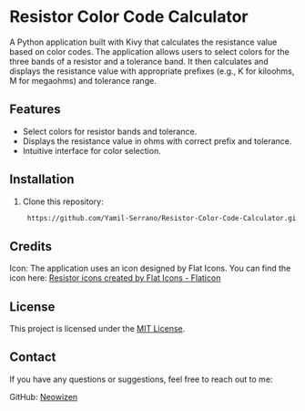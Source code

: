 # Resistor Color Code Calculator

A Python application built with Kivy that calculates the resistance value based on color codes. The application allows users to select colors for the three bands of a resistor and a tolerance band. It then calculates and displays the resistance value with appropriate prefixes (e.g., K for kiloohms, M for megaohms) and tolerance range.

## Features
- Select colors for resistor bands and tolerance.
- Displays the resistance value in ohms with correct prefix and tolerance.
- Intuitive interface for color selection.

## Installation
1. Clone this repository:
   ```bash
    https://github.com/Yamil-Serrano/Resistor-Color-Code-Calculator.git
   
## Credits
Icon: The application uses an icon designed by Flat Icons. You can find the icon here:
<a href="https://www.flaticon.com/free-icons/resistor" title="resistor icons">Resistor icons created by Flat Icons - Flaticon</a>

## License

This project is licensed under the [MIT License](LICENSE.md).

## Contact

If you have any questions or suggestions, feel free to reach out to me:

GitHub: [Neowizen](https://github.com/Yamil-Serrano)
